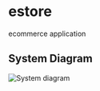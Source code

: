 # estore
ecommerce application 

## System Diagram
![System diagram](https://github.com/Nyae44/url-shortener-app/blob/master/screenshots/diag1.png)